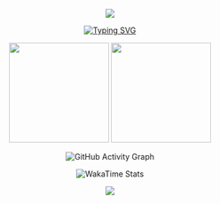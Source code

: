 <p align="center">
<img src="https://capsule-render.vercel.app/api?type=soft&color=auto&height=200&section=header&text=Hail,%20Sage%20of%20the%20Wandering%20Realms!&fontSize=45&fontAlign=50&fontAlignY=35&desc=May%20your%20pull%20requests%20echo%20through%20eternity!&descAlign=50&descSize=25&descAlignY=65&animation=fadeIn" />
</p>

<p align="center">
<a href="https://git.io/typing-svg"><img src="https://readme-typing-svg.demolab.com?font=Fira+Code&pause=1000&width=435&lines=Welcome+to+Zijian+Xu's+GitHub+realm%EF%BC%81" alt="Typing SVG" /></a>
</p>

<p align="center">
  <img height="180em" src="https://github-readme-stats.vercel.app/api?username=xuzijan&show_icons=true&theme=radical"/>
  <img height="180em" src="https://github-readme-stats.vercel.app/api/top-langs/?username=xuzijan&layout=compact&theme=radical&langs_count=8"/>
</p>

<p align="center">
  <img src="https://github-readme-activity-graph.vercel.app/graph?username=xuzijan&theme=dracula&area=true&hide_border=true" alt="GitHub Activity Graph"/>
</p>

<p align="center">
  <img src="https://github-readme-stats.vercel.app/api/wakatime?username=facd2b2d-8b57-47b5-acd4-f70b484c58f7&theme=radical&hide_border=true&layout=compact&langs_count=22" alt="WakaTime Stats"/>
</p>

<p align="center">
<img src="https://capsule-render.vercel.app/api?type=soft&color=auto&height=200&section=footer&text=Farewell,%20Wayfarer%20of%20the%20Starlit%20Code!&fontSize=45&fontAlign=50&fontAlignY=35&desc=Walk%20bold%20and%20debugless%20through%20the%20realms.&descAlign=50&descSize=25&descAlignY=65&animation=fadeIn" />
</p>
